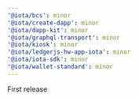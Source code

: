 ```yaml
---
'@iota/bcs': minor
'@iota/create-dapp': minor
'@iota/dapp-kit': minor
'@iota/graphql-transport': minor
'@iota/kiosk': minor
'@iota/ledgerjs-hw-app-iota': minor
'@iota/iota-sdk': minor
'@iota/wallet-standard': minor
---
```


First release
